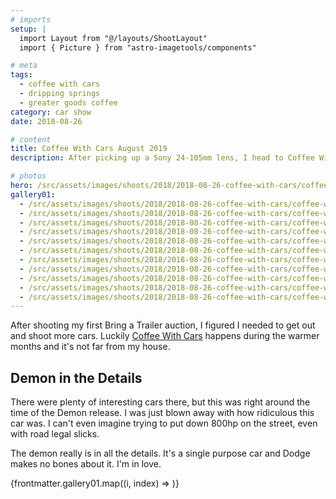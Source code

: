 ```yaml
---
# imports
setup: |
  import Layout from "@/layouts/ShootLayout"
  import { Picture } from "astro-imagetools/components"

# meta
tags:
  - coffee with cars
  - dripping springs
  - greater goods coffee
category: car show
date: 2018-08-26

# content
title: Coffee With Cars August 2019
description: After picking up a Sony 24-105mm lens, I head to Coffee With Cars.

# photos
hero: /src/assets/images/shoots/2018/2018-08-26-coffee-with-cars/coffee-with-cars-2018_002.jpg
gallery01:
  - /src/assets/images/shoots/2018/2018-08-26-coffee-with-cars/coffee-with-cars-2018_001.jpg
  - /src/assets/images/shoots/2018/2018-08-26-coffee-with-cars/coffee-with-cars-2018_002.jpg
  - /src/assets/images/shoots/2018/2018-08-26-coffee-with-cars/coffee-with-cars-2018_003.jpg
  - /src/assets/images/shoots/2018/2018-08-26-coffee-with-cars/coffee-with-cars-2018_004.jpg
  - /src/assets/images/shoots/2018/2018-08-26-coffee-with-cars/coffee-with-cars-2018_005.jpg
  - /src/assets/images/shoots/2018/2018-08-26-coffee-with-cars/coffee-with-cars-2018_006.jpg
  - /src/assets/images/shoots/2018/2018-08-26-coffee-with-cars/coffee-with-cars-2018_007.jpg
  - /src/assets/images/shoots/2018/2018-08-26-coffee-with-cars/coffee-with-cars-2018_008.jpg
  - /src/assets/images/shoots/2018/2018-08-26-coffee-with-cars/coffee-with-cars-2018_009.jpg
  - /src/assets/images/shoots/2018/2018-08-26-coffee-with-cars/coffee-with-cars-2018_010.jpg
  - /src/assets/images/shoots/2018/2018-08-26-coffee-with-cars/coffee-with-cars-2018_011.jpg
---
```


After shooting my first Bring a Trailer auction, I figured I needed to get out and shoot more cars. Luckily [Coffee With Cars](https://www.facebook.com/CoffeeWithCars/) happens during the warmer months and it's not far from my house.

## Demon in the Details

There were plenty of interesting cars there, but this was right around the time of the Demon release. I was just blown away with how ridiculous this car was. I can't even imagine trying to put down 800hp on the street, even with road legal slicks.

The demon really is in all the details. It's a single purpose car and Dodge makes no bones about it. I'm in love.

<div>
    {frontmatter.gallery01.map((i, index) =>
        <Picture
            src={i}
            alt="hi"
            breakpoints={[400, 800, 1200]}
            sizes="(min-width: 1024px) 800px, 100vw"
        />
    )}
</div>
